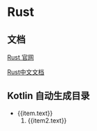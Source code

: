 # Rust

## 文档

[Rust 官网](https://www.rust-lang.org/zh-CN/)

[Rust中文文档](https://kaisery.github.io/trpl-zh-cn/title-page.html)

## Kotlin 自动生成目录

<script setup>
import { useData } from 'vitepress'

const { theme } = useData()
const sidebar = 'sidebar'
const root_path = '/Rust/'

function filter(items) {
    if (items.length < 2) {
        return false
    }
    return items.filter(item => item.path.startsWith(root_path)).length > 1
}
</script>

<ul>
    <li v-for = " (item, index) in theme[sidebar][root_path]">
        <a :href=item.link>{{item.text}}</a>
        <ol>
            <li v-if=filter(item.items) v-for = "(item2, index) in item.items">
                <a :href=item2.path>{{item2.text}}</a>
            </li>
        </ol>
    </li>
</ul>
